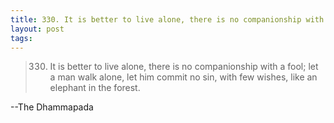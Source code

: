 ```yaml
--- 
title: 330. It is better to live alone, there is no companionship with a fool; let a man walk alone, let him commit no sin, with few wishes, like an elephant in the forest.
layout: post
tags: 
---
```

> 330. It is better to live alone, there is no companionship with a fool; let
a man walk alone, let him commit no sin, with few wishes, like an elephant in
the forest.

--The Dhammapada 

